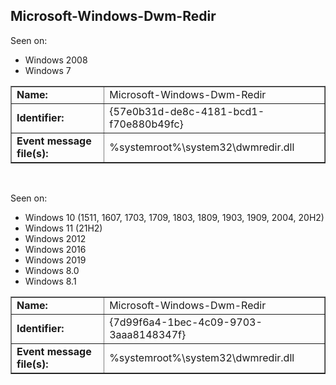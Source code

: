 ## Microsoft-Windows-Dwm-Redir

Seen on:
* Windows 2008
* Windows 7

<table border="1" class="docutils">
  <tbody>
    <tr>
      <td><b>Name:</b></td>
      <td>Microsoft-Windows-Dwm-Redir</td>
    </tr>
    <tr>
      <td><b>Identifier:</b></td>
      <td>{57e0b31d-de8c-4181-bcd1-f70e880b49fc}</td>
    </tr>
    <tr>
      <td><b>Event message file(s):</b></td>
      <td>%systemroot%\system32\dwmredir.dll</td>
    </tr>
  </tbody>
</table>

&nbsp;

Seen on:
* Windows 10 (1511, 1607, 1703, 1709, 1803, 1809, 1903, 1909, 2004, 20H2)
* Windows 11 (21H2)
* Windows 2012
* Windows 2016
* Windows 2019
* Windows 8.0
* Windows 8.1

<table border="1" class="docutils">
  <tbody>
    <tr>
      <td><b>Name:</b></td>
      <td>Microsoft-Windows-Dwm-Redir</td>
    </tr>
    <tr>
      <td><b>Identifier:</b></td>
      <td>{7d99f6a4-1bec-4c09-9703-3aaa8148347f}</td>
    </tr>
    <tr>
      <td><b>Event message file(s):</b></td>
      <td>%systemroot%\system32\dwmredir.dll</td>
    </tr>
  </tbody>
</table>

&nbsp;

